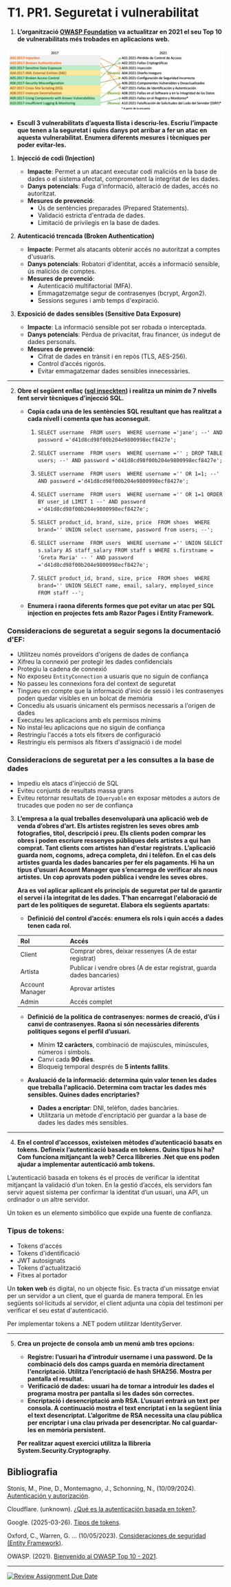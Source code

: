 # T1. PR1. Seguretat i vulnerabilitat



1. **L’organització [OWASP Foundation](https://owasp.org/Top10/es/) va actualitzar en 2021 el seu Top 10 de vulnerabilitats més trobades en aplicacions web.** 

![](Res/mapping.png)

- **Escull 3 vulnerabilitats d’aquesta llista i descriu-les. Escriu l’impacte que tenen a la seguretat i quins danys pot arribar a fer un atac en aquesta vulnerabilitat. Enumera diferents mesures i tècniques per poder evitar-les.**

1. **Injecció de codi (Injection)**
   - **Impacte**: Permet a un atacant executar codi maliciós en la base de dades o el sistema afectat, comprometent la integritat de les dades.
   - **Danys potencials**: Fuga d'informació, alteració de dades, accés no autoritzat.
   - **Mesures de prevenció**:
     - Ús de sentències preparades (Prepared Statements).
     - Validació estricta d'entrada de dades.
     - Limitació de privilegis en la base de dades.

2. **Autenticació trencada (Broken Authentication)**
   - **Impacte**: Permet als atacants obtenir accés no autoritzat a comptes d'usuaris.
   - **Danys potencials**: Robatori d'identitat, accés a informació sensible, ús maliciós de comptes.
   - **Mesures de prevenció**:
     - Autenticació multifactorial (MFA).
     - Emmagatzematge segur de contrasenyes (bcrypt, Argon2).
     - Sessions segures i amb temps d'expiració.

3. **Exposició de dades sensibles (Sensitive Data Exposure)**
   - **Impacte**: La informació sensible pot ser robada o interceptada.
   - **Danys potencials**: Pèrdua de privacitat, frau financer, ús indegut de dades personals.
   - **Mesures de prevenció**:
     - Cifrat de dades en trànsit i en repòs (TLS, AES-256).
     - Control d’accés rigorós.
     - Evitar emmagatzemar dades sensibles innecessàries.
   



---


2. **Obre el següent enllaç ([sql inseckten](https://www.sql-insekten.de/)) i realitza un mínim de 7 nivells fent servir tècniques d’injecció SQL.**   
   - **Copia cada una de les sentències SQL resultant que has realitzat a cada nivell i comenta que has aconseguit.**  

      1. `SELECT username 
      FROM users 
      WHERE username ='jane'; --' AND password ='d41d8cd98f00b204e9800998ecf8427e';`

      2. `SELECT username 
      FROM users 
      WHERE username ='' ; DROP TABLE users; --' AND password ='d41d8cd98f00b204e9800998ecf8427e';`

      3. `SELECT username 
      FROM users 
      WHERE username ='' OR 1=1; --' AND password ='d41d8cd98f00b204e9800998ecf8427e';`

      4. `SELECT username 
      FROM users 
      WHERE username ='' OR 1=1 ORDER BY user_id LIMIT 1 --' AND password ='d41d8cd98f00b204e9800998ecf8427e';`

      5. `SELECT product_id, brand, size, price 
      FROM shoes 
      WHERE brand='' UNION select username, password from users; --';`

      6. `SELECT username 
      FROM users 
      WHERE username ='' UNION SELECT s.salary AS staff_salary FROM staff s WHERE s.firstname = 'Greta Maria' -- ' AND password ='d41d8cd98f00b204e9800998ecf8427e';`

      7. `SELECT product_id, brand, size, price 
      FROM shoes 
      WHERE brand='' UNION SELECT name, email, salary, employed_since FROM staff --';`

   - **Enumera i raona diferents formes que pot evitar un atac per SQL injection en projectes fets amb Razor Pages i Entity Framework.** 

### Consideracions de seguretat a seguir segons la documentació d'EF:

- Utilitzeu només proveïdors d'orígens de dades de confiança  
- Xifreu la connexió per protegir les dades confidencials  
- Protegiu la cadena de connexió  
- No exposeu `EntityConnection` a usuaris que no siguin de confiança  
- No passeu les connexions fora del context de seguretat  
- Tingueu en compte que la informació d'inici de sessió i les contrasenyes poden quedar visibles en un bolcat de memòria  
- Concediu als usuaris únicament els permisos necessaris a l'origen de dades  
- Executeu les aplicacions amb els permisos mínims  
- No instal·leu aplicacions que no siguin de confiança  
- Restringiu l'accés a tots els fitxers de configuració  
- Restringiu els permisos als fitxers d'assignació i de model  

### Consideracions de seguretat per a les consultes a la base de dades  

- Impediu els atacs d'injecció de SQL  
- Eviteu conjunts de resultats massa grans  
- Eviteu retornar resultats de `IQueryable` en exposar mètodes a autors de trucades que poden no ser de confiança  



3. **L’empresa a la qual treballes desenvoluparà una aplicació web de venda d’obres d’art. Els artistes registren les seves obres amb fotografies, títol, descripció i preu.  Els clients poden comprar les obres i poden escriure ressenyes públiques dels artistes a qui han comprat. Tant clients com artistes han d’estar registrats. L’aplicació guarda nom, cognoms, adreça completa, dni i telèfon. En el cas dels artistes guarda les dades bancaries per fer els pagaments. Hi ha un tipus d’usuari Acount Manager que s’encarrega de verificar als nous artistes. Un cop aprovats poden pública i vendre les seves obres.**

   **Ara es vol aplicar aplicant els principis  de seguretat per tal de garantir el servei i la integritat de les dades. T’han encarregat l'elaboració de part de les polítiques de seguretat. Elabora els següents apartats:**  
   - **Definició del control d’accés: enumera els rols  i quin accés a dades tenen cada rol.**   

    | Rol | Accés |
    |------|-------|
    | Client | Comprar obres, deixar ressenyes (A de estar registrat)|
    | Artista | Publicar i vendre obres (A de estar registrat, guarda dades bancaries)|
    | Account Manager | Aprovar artistes |
    | Admin | Accés complet |
   - **Definició de la política de contrasenyes: normes de creació, d’ús i canvi de contrasenyes. Raona si són necessàries diferents polítiques segons el perfil d’usuari.**  

        - Mínim **12 caràcters**, combinació de majúscules, minúscules, números i símbols.
        - Canvi cada **90 dies**.
        - Bloqueig temporal després de **5 intents fallits**.

   - **Avaluació de la informació: determina quin valor tenen les dades que treballa l'aplicació. Determina com tractar les dades més sensibles. Quines dades encriptaries?**
        - **Dades a encriptar**: DNI, telèfon, dades bancàries.
        - Utilitzaria un mètode d'encriptació per guardar a la base de dades les dades més sensibles.


---


4. **En el control d’accessos, existeixen mètodes d’autenticació basats en tokens. Defineix l’autenticació basada en tokens. Quins tipus hi ha? Com funciona mitjançant la web? Cerca llibreries .Net que ens poden ajudar a implementar autenticació amb tokens.**

L’autenticació basada en tokens és el procés de verificar la identitat mitjançant la validació d’un token. En la gestió d’accés, els servidors fan servir aquest sistema per confirmar la identitat d’un usuari, una API, un ordinador o un altre servidor.

Un token es un elemento simbólico que expide una fuente de confianza. 

### Tipus de tokens:

- Tokens d'accés
- Tokens d'identificació
- JWT autosignats
- Tokens d'actualització
- Fitxes al portador

Un **token web** és digital, no un objecte físic. Es tracta d'un missatge enviat per un servidor a un client, que el guarda de manera temporal. En les següents sol·licituds al servidor, el client adjunta una còpia del testimoni per verificar el seu estat d'autenticació.

Per implementar tokens a .NET podem utilitzar IdentityServer.



---


5. **Crea un projecte de consola amb un menú amb tres opcions:**  
   - **Registre: l’usuari ha d’introduir username i una password. De la combinació dels dos camps guarda en memòria directament l'encriptació. Utilitza l’encriptació de hash SHA256. Mostra per pantalla el resultat.**  
   - **Verificació de dades: usuari ha de tornar a introduir les dades el programa mostra per pantalla si les dades són correctes.**  
   - **Encriptació i desencriptació amb RSA. L’usuari entrarà un text per consola. A continuació mostra el text encriptat i en la següent línia el text desencriptat. L’algoritme de RSA necessita una clau pública per encriptar i una clau privada per desencriptar. No cal guardar-les en memòria persistent.**

	**Per realitzar aquest exercici utilitza la llibreria System.Security.Cryptography.**

## Bibliografia

Stonis, M., Pine, D., Montemagno, J., Schonning, N., (10/09/2024). [Autenticación y autorización](https://learn.microsoft.com/es-es/dotnet/architecture/maui/authentication-and-authorization).

Cloudflare. (unknown). [¿Qué es la autenticación basada en token?](https://www.cloudflare.com/es-es/learning/access-management/token-based-authentication/).

Google. (2025-03-26). [Tipos de tokens](https://cloud.google.com/docs/authentication/token-types?hl=es-419).

Oxford, C., Warren, G. ... (10/05/2023). [Consideraciones de seguridad (Entity Framework)](https://learn.microsoft.com/es-es/dotnet/framework/data/adonet/ef/security-considerations).

OWASP. (2021). [Bienvenido al OWASP Top 10 - 2021](https://owasp.org/Top10/es/).


---


[![Review Assignment Due Date](https://classroom.github.com/assets/deadline-readme-button-22041afd0340ce965d47ae6ef1cefeee28c7c493a6346c4f15d667ab976d596c.svg)](https://classroom.github.com/a/S9WTUTwx)